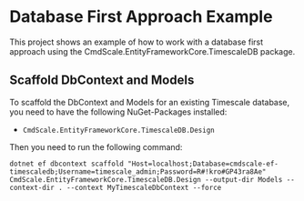 ﻿# Database First Approach Example
This project shows an example of how to work with a database first approach using the 
CmdScale.EntityFrameworkCore.TimescaleDB package. 

## Scaffold DbContext and Models
To scaffold the DbContext and Models for an existing Timescale database, you need to
have the following NuGet-Packages installed:
- `CmdScale.EntityFrameworkCore.TimescaleDB.Design`

Then you need to run the following command:

``dotnet ef dbcontext scaffold "Host=localhost;Database=cmdscale-ef-timescaledb;Username=timescale_admin;Password=R#!kro#GP43ra8Ae" CmdScale.EntityFrameworkCore.TimescaleDB.Design --output-dir Models --context-dir . --context MyTimescaleDbContext --force``